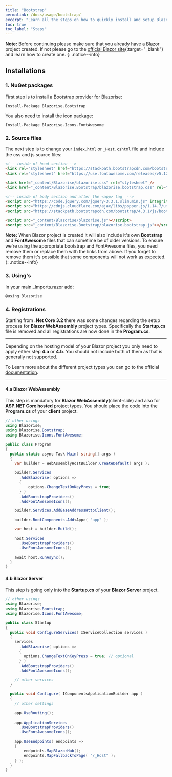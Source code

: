 ```yaml
---
title: "Bootstrap"
permalink: /docs/usage/bootstrap/
excerpt: "Learn all the steps on how to quickly install and setup Blazorise for Bootstrap CSS framework and FontAwesome icons."
toc: true
toc_label: "Steps"
---
```


**Note:** Before continuing please make sure that you already have a Blazor project created. If not please go to the [official Blazor site](https://blazor.net/docs/get-started.html){:target="_blank"} and learn how to create one.
{: .notice--info}

## Installations

### 1. NuGet packages

First step is to install a Bootstrap provider for Blazorise:

```
Install-Package Blazorise.Bootstrap
```

You also need to install the icon package:

```
Install-Package Blazorise.Icons.FontAwesome
```

### 2. Source files

The next step is to change your `index.html` or `_Host.cshtml` file and include the css and js source files:

```html
<!-- inside of head section -->
<link rel="stylesheet" href="https://stackpath.bootstrapcdn.com/bootstrap/4.3.1/css/bootstrap.min.css" integrity="sha384-ggOyR0iXCbMQv3Xipma34MD+dH/1fQ784/j6cY/iJTQUOhcWr7x9JvoRxT2MZw1T" crossorigin="anonymous">
<link rel="stylesheet" href="https://use.fontawesome.com/releases/v5.12.0/css/all.css">

<link href="_content/Blazorise/blazorise.css" rel="stylesheet" />
<link href="_content/Blazorise.Bootstrap/blazorise.bootstrap.css" rel="stylesheet" />

<!-- inside of body section and after the <app> tag  -->
<script src="https://code.jquery.com/jquery-3.3.1.slim.min.js" integrity="sha384-q8i/X+965DzO0rT7abK41JStQIAqVgRVzpbzo5smXKp4YfRvH+8abtTE1Pi6jizo" crossorigin="anonymous"></script>
<script src="https://cdnjs.cloudflare.com/ajax/libs/popper.js/1.14.7/umd/popper.min.js" integrity="sha384-UO2eT0CpHqdSJQ6hJty5KVphtPhzWj9WO1clHTMGa3JDZwrnQq4sF86dIHNDz0W1" crossorigin="anonymous"></script>
<script src="https://stackpath.bootstrapcdn.com/bootstrap/4.3.1/js/bootstrap.min.js" integrity="sha384-JjSmVgyd0p3pXB1rRibZUAYoIIy6OrQ6VrjIEaFf/nJGzIxFDsf4x0xIM+B07jRM" crossorigin="anonymous"></script>

<script src="_content/Blazorise/blazorise.js"></script>
<script src="_content/Blazorise.Bootstrap/blazorise.bootstrap.js"></script>
```

**Note:**  When Blazor project is created it will also include it's own **Bootstrap** and **FontAwesome** files that can sometime be of older versions. To ensure we're using the appropriate bootstrap and FontAwesome files, you need remove them or replace them with the links from above. If you forget to remove them it's possible that some components will not work as expected.
{: .notice--info}

### 3. Using's

In your main _Imports.razor add:

```cs
@using Blazorise
```

### 4. Registrations

Starting from **.Net Core 3.2** there was some changes regarding the setup process for **Blazor WebAssembly** project types. Specifically the **Startup.cs** file is removed and all registrations are now done in the **Program.cs**.

---
Depending on the hosting model of your Blazor project you only need to apply either step **4.a** or **4.b**. You should not include both of them as that is generally not supported.

To Learn more about the different project types you can go to the official [documentation](https://docs.microsoft.com/en-us/aspnet/core/blazor/hosting-models?view=aspnetcore-3.0).

---

#### 4.a Blazor WebAssembly

This step is mandatory for **Blazor WebAssembly**(client-side) and also for **ASP.NET Core hosted** project types. You should place the code into the **Program.cs** of your **client** project.

```cs
// other usings
using Blazorise;
using Blazorise.Bootstrap;
using Blazorise.Icons.FontAwesome;

public class Program
{
  public static async Task Main( string[] args )
  {
    var builder = WebAssemblyHostBuilder.CreateDefault( args );

    builder.Services
      .AddBlazorise( options =>
      {
          options.ChangeTextOnKeyPress = true;
      } )
      .AddBootstrapProviders()
      .AddFontAwesomeIcons();

    builder.Services.AddBaseAddressHttpClient();

    builder.RootComponents.Add<App>( "app" );

    var host = builder.Build();

    host.Services
      .UseBootstrapProviders()
      .UseFontAwesomeIcons();

    await host.RunAsync();
  }
}
```

#### 4.b Blazor Server

This step is going only into the **Startup.cs** of your **Blazor Server** project.

```cs
// other usings
using Blazorise;
using Blazorise.Bootstrap;
using Blazorise.Icons.FontAwesome;

public class Startup
{
  public void ConfigureServices( IServiceCollection services )
  {
    services
      .AddBlazorise( options =>
      {
        options.ChangeTextOnKeyPress = true; // optional
      } )
      .AddBootstrapProviders()
      .AddFontAwesomeIcons();

    // other services
  }

  public void Configure( IComponentsApplicationBuilder app )
  {
    // other settings
    
    app.UseRouting();
    
    app.ApplicationServices
      .UseBootstrapProviders()
      .UseFontAwesomeIcons();

    app.UseEndpoints( endpoints =>
    {
        endpoints.MapBlazorHub();
        endpoints.MapFallbackToPage( "/_Host" );
    } );
  }
}
```